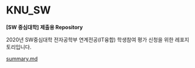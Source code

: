 # KNU_SW
__[SW 중심대학] 제출용 Repository__  

2020년 SW중심대학 전자공학부 연계전공(IT융합) 학생참여 평가 신청을 위한 레포지토리입니다.  

[summary.md](./summary.md)
